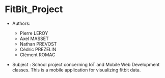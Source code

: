 # FitBit_Project

- Authors:
	- Pierre LEROY
	- Axel MASSET
	- Nathan PREVOST
	- Cédric PREZELIN
	- Clément ROMAC

- Subject :
School project concerning IoT and Mobile Web Development classes. 
This is a mobile application for visualizing fitbit data.
